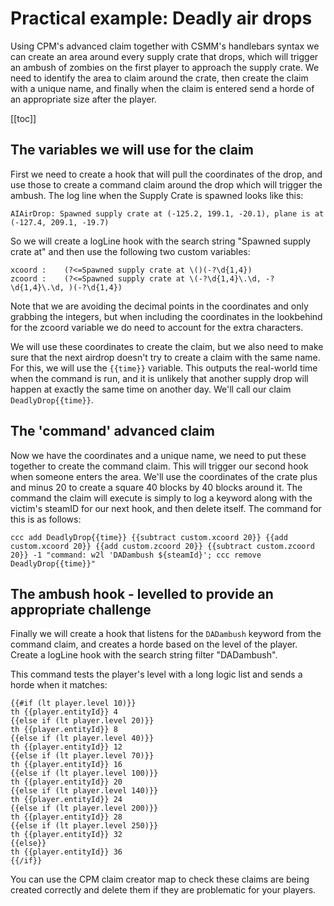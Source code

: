 # Practical example: Deadly air drops

Using CPM's advanced claim together with CSMM's handlebars syntax we can create an area around every supply crate that drops, which will trigger an ambush of zombies on the first player to approach the supply crate. We need to identify the area to claim around the crate, then create the claim with a unique name, and finally when the claim is entered send a horde of an appropriate size after the player.

[[toc]]

## The variables we will use for the claim

First we need to create a hook that will pull the coordinates of the drop, and use those to create a command claim around the drop which will trigger the ambush. The log line when the Supply Crate is spawned looks like this:

```
AIAirDrop: Spawned supply crate at (-125.2, 199.1, -20.1), plane is at (-127.4, 209.1, -19.7)
```

So we will create a logLine hook with the search string "Spawned supply crate at" and then use the following two custom variables:

```
xcoord :    (?<=Spawned supply crate at \()(-?\d{1,4})
zcoord :    (?<=Spawned supply crate at \(-?\d{1,4}\.\d, -?\d{1,4}\.\d, )(-?\d{1,4})
```

Note that we are avoiding the decimal points in the coordinates and only grabbing the integers, but when including the coordinates in the lookbehind for the zcoord variable we do need to account for the extra characters.

We will use these coordinates to create the claim, but we also need to make sure that the next airdrop doesn't try to create a claim with the same name. For this, we will use the <code v-pre>{{time}}</code> variable. This outputs the real-world time when the command is run, and it is unlikely that another supply drop will happen at exactly the same time on another day. We'll call our claim <code v-pre>DeadlyDrop{{time}}</code>.

## The 'command' advanced claim

Now we have the coordinates and a unique name, we need to put these together to create the command claim. This will trigger our second hook when someone enters the area. We'll use the coordinates of the crate plus and minus 20 to create a square 40 blocks by 40 blocks around it. The command the claim will execute is simply to log a keyword along with the victim's steamID for our next hook, and then delete itself. The command for this is as follows:

```
ccc add DeadlyDrop{{time}} {{subtract custom.xcoord 20}} {{add custom.xcoord 20}} {{add custom.zcoord 20}} {{subtract custom.zcoord 20}} -1 "command: w2l 'DADambush ${steamId}'; ccc remove DeadlyDrop{{time}}"
```

## The ambush hook - levelled to provide an appropriate challenge

Finally we will create a hook that listens for the `DADambush` keyword from the command claim, and creates a horde based on the level of the player. Create a logLine hook with the search string filter "DADambush".

This command tests the player's level with a long logic list and sends a horde when it matches:

```
{{#if (lt player.level 10)}}
th {{player.entityId}} 4
{{else if (lt player.level 20)}}
th {{player.entityId}} 8
{{else if (lt player.level 40)}}
th {{player.entityId}} 12
{{else if (lt player.level 70)}}
th {{player.entityId}} 16
{{else if (lt player.level 100)}}
th {{player.entityId}} 20
{{else if (lt player.level 140)}}
th {{player.entityId}} 24
{{else if (lt player.level 200)}}
th {{player.entityId}} 28
{{else if (lt player.level 250)}}
th {{player.entityId}} 32
{{else}}
th {{player.entityId}} 36
{{/if}}
```

You can use the CPM claim creator map to check these claims are being created correctly and delete them if they are problematic for your players.
